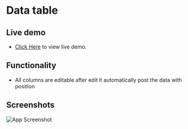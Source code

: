 # Data table


## Live demo


* [Click Here](https://lustrous-semolina-c9200b.netlify.app/) to view live demo.




## Functionality
 - All columns are editable after edit it automatically post the data with position


## Screenshots

 ![App Screenshot](https://i.ibb.co/F6t97jq/Screenshot-from-2023-03-04-10-44-08.png)

